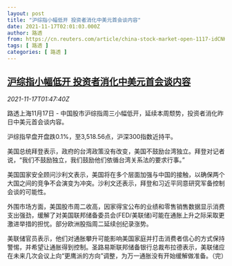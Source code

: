 ```yaml
---
layout: post
title: "沪综指小幅低开 投资者消化中美元首会谈内容"
date: 2021-11-17T02:01:03.000Z
author: 路透
from: https://cn.reuters.com/article/china-stock-market-open-1117-idCNKBS2I204D
tags: [ 路透 ]
categories: [ 路透 ]
---
```

<!--1637114463000-->
[沪综指小幅低开 投资者消化中美元首会谈内容](https://cn.reuters.com/article/china-stock-market-open-1117-idCNKBS2I204D)
------

<div>
<div><i>2021-11-17T01:47:40Z</i></div><p>路透上海11月17日 - 中国股市沪综指周三小幅低开，延续本周颓势，投资者消化昨日中美元首会谈内容。</p><p>沪综指早盘开盘跌0.1%，至3,518.56点，沪深300指数近持平。</p><p>美国总统拜登表示，政府的台湾政策没有改变，美国不鼓励台湾独立。拜登对记者说，“我们不鼓励独立，我们鼓励他们依循台湾关系法的要求行事。”</p><p>美国国家安全顾问沙利文表示，美国将在多个层面加强与中国的接触，以确保两个大国之间的竞争不会演变为冲突。沙利文还表示，拜登和习近平同意研究军备控制会谈的可能性。</p><p>外围市场方面，美国股市周二收高，因家得宝公布的业绩和零售销售数据显示消费支出强劲，缓解了对美国联邦储备委员会(FED/美联储)可能在通胀上升之际采取更激进举措的担忧。部分欧洲股指周二延续创纪录涨势。</p><p>美联储官员表示，他们对通胀攀升可能影响美国家庭并打击消费者信心的方式保持警惕，并希望让通胀得到控制。圣路易斯联邦储备银行总裁布拉德表示，美联储应在未来几次会议上向“更鹰派的方向”调整，为万一通胀没有开始缓解做准备。（完）</p>
</div>
